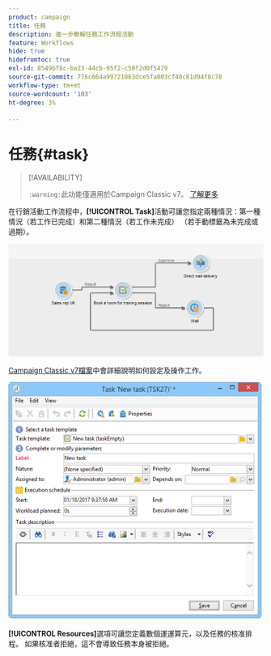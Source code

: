 ```yaml
---
product: campaign
title: 任務
description: 進一步瞭解任務工作流程活動
feature: Workflows
hide: true
hidefromtoc: true
exl-id: 8549bf8c-ba23-44cb-95f2-c50f2d0f5479
source-git-commit: 776c664a99721063dce5fa003cf40c81d94f8c78
workflow-type: tm+mt
source-wordcount: '103'
ht-degree: 3%

---
```


# 任務{#task}



>[!AVAILABILITY]
>
>`:warning:`此功能僅適用於Campaign Classic v7。 [了解更多](../../mrm/using/creating-and-managing-tasks.md)

在行銷活動工作流程中，**[!UICONTROL Task]**&#x200B;活動可讓您指定兩種情況：第一種情況（若工作已完成）和第二種情況（若工作未完成） （若手動標籤為未完成或過期）。

![](assets/mrm_task_in_workflow.png)

[Campaign Classic v7檔案](../../mrm/using/creating-and-managing-tasks.md)中會詳細說明如何設定及操作工作。

![](assets/wkf_task_activity.png)

**[!UICONTROL Resources]**&#x200B;選項可讓您定義數個運運算元，以及任務的核准排程。 如果核准者拒絕，這不會導致任務本身被拒絕。

